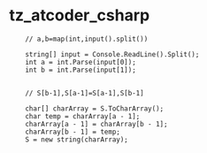 # tz_atcoder_csharp

        // a,b=map(int,input().split())  

        string[] input = Console.ReadLine().Split();  
        int a = int.Parse(input[0]);  
        int b = int.Parse(input[1]);  


        // S[b-1],S[a-1]=S[a-1],S[b-1]  

        char[] charArray = S.ToCharArray();  
        char temp = charArray[a - 1];  
        charArray[a - 1] = charArray[b - 1];  
        charArray[b - 1] = temp;  
        S = new string(charArray);  
        
